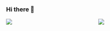 ### Hi there 👋

<div style="display: flex;width:100%;justify-content: space-between;"> 
<img style="flex: 1;"  src="https://github-readme-stats.vercel.app/api?username=liujiayii&show_icons=true&hide=contribs" />
<img style="flex: 1;"  src="https://github-readme-stats.vercel.app/api/top-langs/?username=liujiayii&layout=compact" />
</div>
<!--
**liujiayii/liujiayii** is a ✨ _special_ ✨ repository because its `README.md` (this file) appears on your GitHub profile.

Here are some ideas to get you started:

- 🔭 I’m currently working on ...
- 🌱 I’m currently learning ...
- 👯 I’m looking to collaborate on ...
- 🤔 I’m looking for help with ...
- 💬 Ask me about ...
- 📫 How to reach me: ...
- 😄 Pronouns: ...
- ⚡ Fun fact: ...
-->
